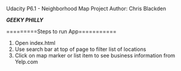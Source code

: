 Udacity P6.1 - Neighborhood Map Project
Author: Chris Blackden


***GEEKY PHILLY***

=========Steps to run App===========
1. Open index.html
2. Use search bar at top of page to filter list of locations
3. Click on map marker or list item to see business information from Yelp.com